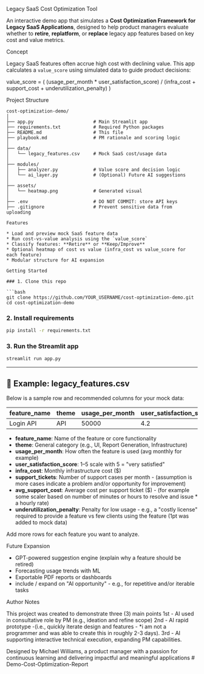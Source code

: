 Legacy SaaS Cost Optimization Tool

An interactive demo app that simulates a **Cost Optimization Framework for Legacy SaaS Applications**, designed to help product managers evaluate whether to **retire**, **replatform**, or **replace** legacy app features based on key cost and value metrics.

Concept

Legacy SaaS features often accrue high cost with declining value. This app calculates a `value_score` using simulated data to guide product decisions:

value_score = (
    (usage_per_month * user_satisfaction_score)
    / (infra_cost + support_cost + underutilization_penalty)
)

Project Structure

```
cost-optimization-demo/
│
├── app.py                      # Main Streamlit app
├── requirements.txt            # Required Python packages
├── README.md                   # This file
├── playbook.md                 # PM rationale and scoring logic
│
├── data/
│   └── legacy_features.csv     # Mock SaaS cost/usage data
│
├── modules/
│   ├── analyzer.py             # Value score and decision logic
│   └── ai_layer.py             # (Optional) Future AI suggestions
│
├── assets/
│   └── heatmap.png             # Generated visual
│
├── .env                        # DO NOT COMMIT: store API keys
├── .gitignore                  # Prevent sensitive data from uploading

Features

* Load and preview mock SaaS feature data
* Run cost-vs-value analysis using the `value_score`
* Classify features: **Retire** or **Keep/Improve**
* Optional heatmap of cost vs value (infra_cost vs value_score for each feature)
* Modular structure for AI expansion

Getting Started

### 1. Clone this repo

```bash
git clone https://github.com/YOUR_USERNAME/cost-optimization-demo.git
cd cost-optimization-demo
```

### 2. Install requirements

```bash
pip install -r requirements.txt
```

### 3. Run the Streamlit app

```bash
streamlit run app.py
```

---

## 📄 Example: legacy_features.csv

Below is a sample row and recommended columns for your mock data:

| feature_name      | theme         | usage_per_month | user_satisfaction_score | infra_cost | support_tickets | avg_support_cost | underutilization_penalty |
|------------------|--------------|-----------------|------------------------|------------|-----------------|------------------|-------------------------|
| Login API        | API          | 50000           | 4.2                    | 300        | 5               | 40               | 200                     |

- **feature_name**: Name of the feature or core functionality
- **theme**: General category (e.g., UI, Report Generation, Infrastructure)
- **usage_per_month**: How often the feature is used (avg monthly for example)
- **user_satisfaction_score**: 1–5 scale with 5 = "very satisfied"
- **infra_cost**: Monthly infrastructure cost ($)
- **support_tickets**: Number of support cases per month - (assumption is more cases indicate a problem and/or opportunity for improvement)
- **avg_support_cost**: Average cost per support ticket ($) - (for example some scaler based on number of minutes or hours to resolve and issue * a hourly rate)
- **underutilization_penalty**: Penalty for low usage - e.g., a "costly license" required to provide a feature vs few clients using the feature (1pt was added to mock data)

Add more rows for each feature you want to analyze.


Future Expansion

* GPT-powered suggestion engine (explain why a feature should be retired)
* Forecasting usage trends with ML
* Exportable PDF reports or dashboards
* include / expand on "AI opportunity" - e.g., for repetitive and/or iterable tasks

Author Notes

This project was created to demonstrate three (3) main points
1st - AI used in consultative role by PM (e.g., ideation and refine scope) 
2nd - AI rapid prototype -(i.e., quickly iterate design and features - *i am not a programmer and was able to create this in roughly 2-3 days).
3rd - AI supporting interactive technical execution, expanding PM capabilities.

Designed by Michael Williams, a product manager with a passion for continuous learning and delivering impactful and meaningful applications 
#   D e m o - C o s t - O p t i m i z a t i o n - R e p o r t 
 
 

